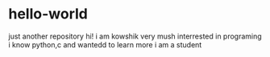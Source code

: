 # hello-world
just another repository 
hi!
i am kowshik very mush interrested in programing i know python,c and wantedd to learn more i am a student 
